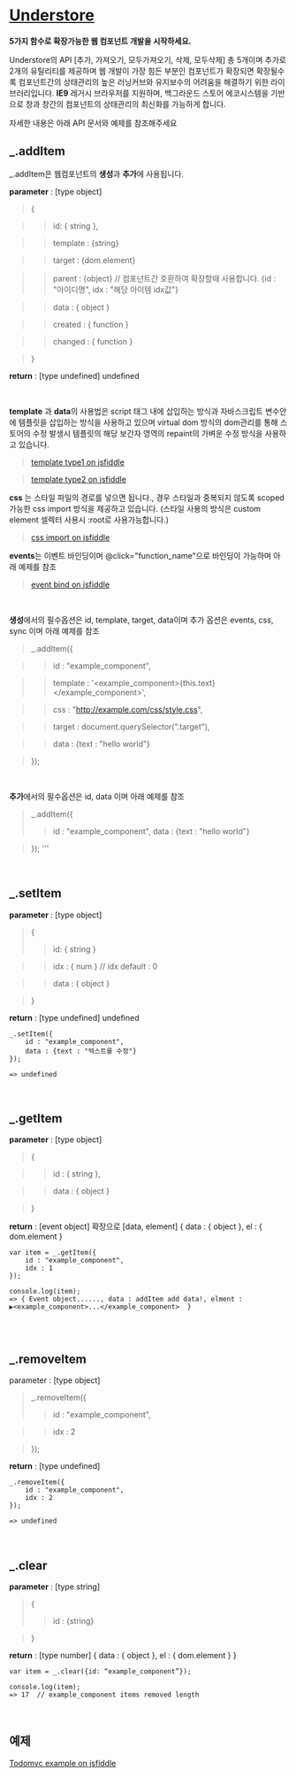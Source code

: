 # [Understore](https://www.npmjs.com/package/understore)

**5가지 함수로 확장가능한 웹 컴포넌트 개발을 시작하세요.**

Understore의 API [추가, 가져오기, 모두가져오기, 삭제, 모두삭제] 총 5개이며 추가로 2개의 유틸리티를 제공하며 웹 개발이 가장 힘든 부분인 컴포넌트가 확장되면 확장될수록 컴포넌트간의 상태관리의 높은 러닝커브와 유지보수의 어려움을 해결하기 위한 라이브러리입니다. **IE9** 레거시 브라우저를 지원하며, 백그라운드 스토어 에코시스템을 기반으로 창과 창간의 컴포넌트의 상태관리의 최신화를 가능하게 합니다.

자세한 내용은 아래 API 문서와 예제를 참조해주세요

## _.addItem

_.addItem은 웹컴포넌트의 **생성**과 **추가**에 사용됩니다.


**parameter** : [type object]

>	{

>>	id: { string },

>>	template : {string}

>>	target : {dom.element}

>>  parent : {object} // 컴포넌트간 호환하여 확장할때 사용합니다. {id : "아이디명", idx : "해당 아이템 idx값"}

>>	data : { object }

>>	created : { function }

>>	changed : { function }

>}

**return** : [type undefined]
undefined

&nbsp;



**template** 과 **data**의 사용법은 script 태그 내에 삽입하는 방식과 자바스크립트 변수안에 템플릿을 삽입하는 방식을 사용하고 있으며 virtual dom 방식의 dom관리를 통해 스토어의 수정 발생시 템플릿의 해당 보간자 영역의 repaint의 가벼운 수정 방식을 사용하고 있습니다.

> [template type1 on jsfiddle](https://jsfiddle.net/understore/xjgxouLa/)

> [template type2 on jsfiddle](https://jsfiddle.net/understore/bzvxvL1w/)


**css** 는 스타일 파일의 경로를 넣으면 됩니다., 경우 스타일과 중복되지 않도록 scoped 가능한 css import 방식을 제공하고 있습니다. (스타일 사용의 방식은 custom element 셀렉터 사용시 :root로 사용가능합니다.)

>[css import on jsfiddle](https://jsfiddle.net/understore/4y78mtpj/)


**events**는 이벤트 바인딩이며 @click="function_name"으로 바인딩이 가능하며 아래 예제를 참조

>[event bind on jsfiddle](https://jsfiddle.net/understore/z8c9ngku/)

&nbsp;

**생성**에서의 필수옵션은 id, template, target, data이며
추가 옵션은 events, css, sync 이며 아래 예제를 참조


>_.addItem({ 

>>id : "example_component", 

>>template : '<example_component><span>{this.text}</span></example_component>',

>>css : "http://example.com/css/style.css",

>>target : document.querySelector(".target"), 

>>data : {text : "hello world"} 

>});

&nbsp;

**추가**에서의 필수옵션은 id, data 이며 아래 예제를 참조

>_.addItem({ 
>>id : "example_component", 
>>data : {text : "hello world"} 

>});
'''

&nbsp;

## _.setItem

**parameter** : [type object]
>	{
>> id: { string }

>>	idx : { num } // idx default : 0

>> data : { object }

>}

**return** : [type undefined]
undefined





```
_.setItem({ 
	id : "example_component", 
	data : {text : "텍스트를 수정"} 
});

=> undefined
```
&nbsp;

## _.getItem


**parameter** : [type object]
> {

>> id : { string },

>> data : { object }

>}

**return** : [event object] 확장으로 [data, element]
{
	data : { object },
	el : { dom.element 
}

```
var item = _.getItem({
	id : "example_component",
	idx : 1
});
  
console.log(item);
=> { Event object......, data : addItem add data!, elment : ▶<example_component>...</example_component>  }


```



&nbsp;
## _.removeItem



parameter : [type object]

>_.removeItem({ 
>>id : "example_component", 

>>idx : 2

>});

**return** : [type undefined]

```
_.removeItem({ 
	id : "example_component", 
	idx : 2
});

=> undefined
```

&nbsp;

## _.clear

**parameter** : [type string]
>{
>> id : {string}

>}

**return** : [type number]
{
	data : { object },
	el : { dom.element }
}


```
var item = _.clear({id: “example_component”});

console.log(item);
=> 17  // example_component items removed length
```
&nbsp;




## 예제

[Todomvc example on jsfiddle](https://jsfiddle.net/understore/x2seku4z/)